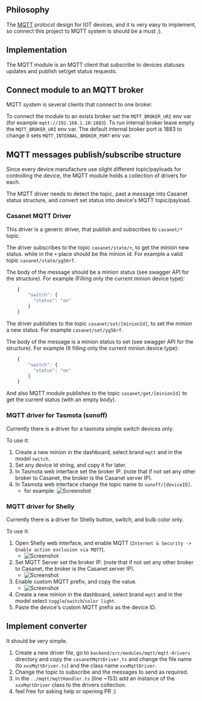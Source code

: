 ## Philosophy

The [MQTT](http://mqtt.org/) protocol design for IOT devices, and it is very easy to implement, so connect this project to MQTT system is should be a must ;).


## Implementation
The MQTT module is an MQTT client that subscribe to devices statuses updates and publish set/get status requests.

## Connect module to an MQTT broker
MQTT system is several clients that connect to one broker.

To connect the module to an exists broker set the `MQTT_BROKER_URI` env var (for example `mqtt://192.168.1.10:1883`).
To run internal broker leave empty the `MQTT_BROKER_URI` env var.
The default internal broker port is 1883 to change it sets `MQTT_INTERNAL_BROKER_PORT` env var.

## MQTT messages publish/subscribe structure

Since every device manufacture use slight different topic/payloads for controlling the device, the MQTT module holds a collection of drivers for each.

The MQTT driver needs to detect the topic, past a message into Casanet status structure, and convert set status into device's MQTT topic/payload.

### Casanet MQTT Driver

This driver is a generic driver, that publish and subscribes to `casanet/*` topic.


The driver subscribes to the topic `casanet/state/+`, to get the minion new status. 
while in the `+` place should be the minion id.
For example a valid topic `casanet/state/yg56rf`.

The body of the message should be a minion status (see swagger API for the structure).
For example (Filling only the current minion device type):
```javascript
    {
        "switch": {
          "status": "on"
        }
    }
```

The driver publishes to the topic `casanet/set/[minionId]`, to set the minion a new status.
For example `casanet/set/yg56rf`.

The body of the message is a minion status to set (see swagger API for the structure).
For example (It filling only the current minion device type):
```javascript
    {
        "switch": {
          "status": "on"
        }
    }
```

And also MQTT module publishes to the topic  `casanet/get/[minionId]` to get the current status (with an empty body).

### MQTT driver for Tasmota (sonoff)

Currently there is a driver for a tasmota simple switch devices only.

To use it:
1) Create a new minion in the dashboard, select brand `mqtt` and in the model `switch`.
1) Set any device Id string, and copy it for later.
1) In Tasmota web interface set the broker IP. (note that if not set any other broker to Casanet, the broker is the Casanet server IP).
1) In Tasmota web interface change the topic name to `sonoff/[deviceID]`. 
    - for example:
        ![Screenshot](../../../../docs/screenshots/mqtt/tasmota-config.JPG)

### MQTT driver for Shelly

Currently there is a driver for Shelly button, switch, and bulb color only.

To use it:
1) Open Shelly web interface, and enable MQTT (`Internet & Security -> Enable action exclusion via MQTT`).
    - ![Screenshot](../../../../docs/screenshots/mqtt/shelly-1.jpeg)
1) Set MQTT Server set the broker IP. (note that if not set any other broker to Casanet, the broker is the Casanet server IP).
    - ![Screenshot](../../../../docs/screenshots/mqtt/shelly-2.jpeg)
1) Enable custom MQTT prefix, and copy the value. 
    - ![Screenshot](../../../../docs/screenshots/mqtt/shelly-3.jpeg)
1) Create a new minion in the dashboard, select brand `mqtt` and in the model select  `toggle`/`switch`/`color light`. 
1) Paste the device's custom MQTT prefix as the device ID.
        

## Implement converter
It should be very simple.
1) Create a new driver file, go to `backend/src/modules/mqtt/mqtt-drivers` directory and copy the `casanetMqttDriver.ts` and change the file name (to `xxxMqttDriver.ts`) and the class name `xxxMqttDriver`.
1) Change the topic to subscribe and the messages to send as required.
1) in the `../mqtt/mqttHandler.ts` (line ~153) add an instance of the `xxxMqttDriver` class to the drivers collection.
1) feel free for asking help or opening PR :)
